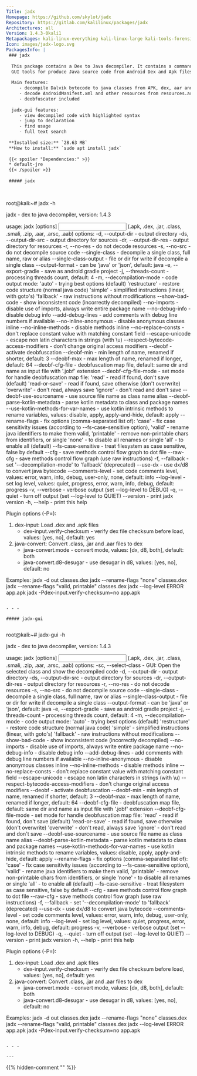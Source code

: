 ```yaml
---
Title: jadx
Homepage: https://github.com/skylot/jadx
Repository: https://gitlab.com/kalilinux/packages/jadx
Architectures: all
Version: 1.4.3-0kali1
Metapackages: kali-linux-everything kali-linux-large kali-tools-forensics kali-tools-reverse-engineering 
Icon: images/jadx-logo.svg
PackagesInfo: |
 ### jadx
 
  This package contains a Dex to Java decompiler. It contains a command line and
  GUI tools for produce Java source code from Android Dex and Apk files.
   
  Main features:
     - decompile Dalvik bytecode to java classes from APK, dex, aar and zip files
     - decode AndroidManifest.xml and other resources from resources.arsc
     - deobfuscator included
   
  jadx-gui features:
     - view decompiled code with highlighted syntax
     - jump to declaration
     - find usage
     - full text search
 
 **Installed size:** `28.63 MB`  
 **How to install:** `sudo apt install jadx`  
 
 {{< spoiler "Dependencies:" >}}
 * default-jre
 {{< /spoiler >}}
 
 ##### jadx
 
 
 ```
 root@kali:~# jadx -h
 
 jadx - dex to java decompiler, version: 1.4.3
 
 usage: jadx [options] <input files> (.apk, .dex, .jar, .class, .smali, .zip, .aar, .arsc, .aab)
 options:
   -d, --output-dir                    - output directory
   -ds, --output-dir-src               - output directory for sources
   -dr, --output-dir-res               - output directory for resources
   -r, --no-res                        - do not decode resources
   -s, --no-src                        - do not decompile source code
   --single-class                      - decompile a single class, full name, raw or alias
   --single-class-output               - file or dir for write if decompile a single class
   --output-format                     - can be 'java' or 'json', default: java
   -e, --export-gradle                 - save as android gradle project
   -j, --threads-count                 - processing threads count, default: 4
   -m, --decompilation-mode            - code output mode:
                                          'auto' - trying best options (default)
                                          'restructure' - restore code structure (normal java code)
                                          'simple' - simplified instructions (linear, with goto's)
                                          'fallback' - raw instructions without modifications
   --show-bad-code                     - show inconsistent code (incorrectly decompiled)
   --no-imports                        - disable use of imports, always write entire package name
   --no-debug-info                     - disable debug info
   --add-debug-lines                   - add comments with debug line numbers if available
   --no-inline-anonymous               - disable anonymous classes inline
   --no-inline-methods                 - disable methods inline
   --no-replace-consts                 - don't replace constant value with matching constant field
   --escape-unicode                    - escape non latin characters in strings (with \u)
   --respect-bytecode-access-modifiers - don't change original access modifiers
   --deobf                             - activate deobfuscation
   --deobf-min                         - min length of name, renamed if shorter, default: 3
   --deobf-max                         - max length of name, renamed if longer, default: 64
   --deobf-cfg-file                    - deobfuscation map file, default: same dir and name as input file with '.jobf' extension
   --deobf-cfg-file-mode               - set mode for handle deobfuscation map file:
                                          'read' - read if found, don't save (default)
                                          'read-or-save' - read if found, save otherwise (don't overwrite)
                                          'overwrite' - don't read, always save
                                          'ignore' - don't read and don't save
   --deobf-use-sourcename              - use source file name as class name alias
   --deobf-parse-kotlin-metadata       - parse kotlin metadata to class and package names
   --use-kotlin-methods-for-var-names  - use kotlin intrinsic methods to rename variables, values: disable, apply, apply-and-hide, default: apply
   --rename-flags                      - fix options (comma-separated list of):
                                          'case' - fix case sensitivity issues (according to --fs-case-sensitive option),
                                          'valid' - rename java identifiers to make them valid,
                                          'printable' - remove non-printable chars from identifiers,
                                         or single 'none' - to disable all renames
                                         or single 'all' - to enable all (default)
   --fs-case-sensitive                 - treat filesystem as case sensitive, false by default
   --cfg                               - save methods control flow graph to dot file
   --raw-cfg                           - save methods control flow graph (use raw instructions)
   -f, --fallback                      - set '--decompilation-mode' to 'fallback' (deprecated)
   --use-dx                            - use dx/d8 to convert java bytecode
   --comments-level                    - set code comments level, values: error, warn, info, debug, user-only, none, default: info
   --log-level                         - set log level, values: quiet, progress, error, warn, info, debug, default: progress
   -v, --verbose                       - verbose output (set --log-level to DEBUG)
   -q, --quiet                         - turn off output (set --log-level to QUIET)
   --version                           - print jadx version
   -h, --help                          - print this help
 
 Plugin options (-P<name>=<value>):
  1) dex-input: Load .dex and .apk files
     - dex-input.verify-checksum       - verify dex file checksum before load, values: [yes, no], default: yes
  2) java-convert: Convert .class, .jar and .aar files to dex
     - java-convert.mode               - convert mode, values: [dx, d8, both], default: both
     - java-convert.d8-desugar         - use desugar in d8, values: [yes, no], default: no
 
 Examples:
   jadx -d out classes.dex
   jadx --rename-flags "none" classes.dex
   jadx --rename-flags "valid, printable" classes.dex
   jadx --log-level ERROR app.apk
   jadx -Pdex-input.verify-checksum=no app.apk
 ```
 
 - - -
 
 ##### jadx-gui
 
 
 ```
 root@kali:~# jadx-gui -h
 
 jadx - dex to java decompiler, version: 1.4.3
 
 usage: jadx [options] <input files> (.apk, .dex, .jar, .class, .smali, .zip, .aar, .arsc, .aab)
 options:
   -sc, --select-class                 - GUI: Open the selected class and show the decompiled code
   -d, --output-dir                    - output directory
   -ds, --output-dir-src               - output directory for sources
   -dr, --output-dir-res               - output directory for resources
   -r, --no-res                        - do not decode resources
   -s, --no-src                        - do not decompile source code
   --single-class                      - decompile a single class, full name, raw or alias
   --single-class-output               - file or dir for write if decompile a single class
   --output-format                     - can be 'java' or 'json', default: java
   -e, --export-gradle                 - save as android gradle project
   -j, --threads-count                 - processing threads count, default: 4
   -m, --decompilation-mode            - code output mode:
                                          'auto' - trying best options (default)
                                          'restructure' - restore code structure (normal java code)
                                          'simple' - simplified instructions (linear, with goto's)
                                          'fallback' - raw instructions without modifications
   --show-bad-code                     - show inconsistent code (incorrectly decompiled)
   --no-imports                        - disable use of imports, always write entire package name
   --no-debug-info                     - disable debug info
   --add-debug-lines                   - add comments with debug line numbers if available
   --no-inline-anonymous               - disable anonymous classes inline
   --no-inline-methods                 - disable methods inline
   --no-replace-consts                 - don't replace constant value with matching constant field
   --escape-unicode                    - escape non latin characters in strings (with \u)
   --respect-bytecode-access-modifiers - don't change original access modifiers
   --deobf                             - activate deobfuscation
   --deobf-min                         - min length of name, renamed if shorter, default: 3
   --deobf-max                         - max length of name, renamed if longer, default: 64
   --deobf-cfg-file                    - deobfuscation map file, default: same dir and name as input file with '.jobf' extension
   --deobf-cfg-file-mode               - set mode for handle deobfuscation map file:
                                          'read' - read if found, don't save (default)
                                          'read-or-save' - read if found, save otherwise (don't overwrite)
                                          'overwrite' - don't read, always save
                                          'ignore' - don't read and don't save
   --deobf-use-sourcename              - use source file name as class name alias
   --deobf-parse-kotlin-metadata       - parse kotlin metadata to class and package names
   --use-kotlin-methods-for-var-names  - use kotlin intrinsic methods to rename variables, values: disable, apply, apply-and-hide, default: apply
   --rename-flags                      - fix options (comma-separated list of):
                                          'case' - fix case sensitivity issues (according to --fs-case-sensitive option),
                                          'valid' - rename java identifiers to make them valid,
                                          'printable' - remove non-printable chars from identifiers,
                                         or single 'none' - to disable all renames
                                         or single 'all' - to enable all (default)
   --fs-case-sensitive                 - treat filesystem as case sensitive, false by default
   --cfg                               - save methods control flow graph to dot file
   --raw-cfg                           - save methods control flow graph (use raw instructions)
   -f, --fallback                      - set '--decompilation-mode' to 'fallback' (deprecated)
   --use-dx                            - use dx/d8 to convert java bytecode
   --comments-level                    - set code comments level, values: error, warn, info, debug, user-only, none, default: info
   --log-level                         - set log level, values: quiet, progress, error, warn, info, debug, default: progress
   -v, --verbose                       - verbose output (set --log-level to DEBUG)
   -q, --quiet                         - turn off output (set --log-level to QUIET)
   --version                           - print jadx version
   -h, --help                          - print this help
 
 Plugin options (-P<name>=<value>):
  1) dex-input: Load .dex and .apk files
     - dex-input.verify-checksum       - verify dex file checksum before load, values: [yes, no], default: yes
  2) java-convert: Convert .class, .jar and .aar files to dex
     - java-convert.mode               - convert mode, values: [dx, d8, both], default: both
     - java-convert.d8-desugar         - use desugar in d8, values: [yes, no], default: no
 
 Examples:
   jadx -d out classes.dex
   jadx --rename-flags "none" classes.dex
   jadx --rename-flags "valid, printable" classes.dex
   jadx --log-level ERROR app.apk
   jadx -Pdex-input.verify-checksum=no app.apk
 ```
 
 - - -
 
---
```

{{% hidden-comment "<!--Do not edit anything above this line-->" %}}
